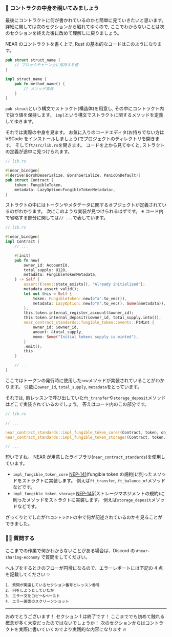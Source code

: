### 👀 コントラクの中身を覗いてみましょう

最後にコントラクトに何が書かれているのかと簡単に見ていきたいと思います。
詳細に関しては次のセクションから触れてゆくので, ここでわからないことは次のセクションを終えた後に改めて理解しに戻りましょう。

NEAR のコントラクトを書く上で, Rust の基本的なコードはこのようになります。

```rust
pub struct struct_name {
	// ブロックチェーン上に保持する値
}

impl struct_name {
    pub fn method_name() {
		// メソッド実装
    }
}
```

`pub struct`という構文でストラクト(構造体)を用意し, その中にコントラクト内で扱う値を保持します。
`impl`という構文でストラクトに関するメソッドを定義してゆきます。

それでは実際の中身を見ます。
お気に入りのコードエディタ(お持ちでない方は VSCode をインストールしましょう)でプロジェクトのディレクトリを開きます。
そして`ft/src/lib.rs`を開きます。
コードを上から見てゆくと, ストラクトの定義が途中に見つけられます。

```rust
// lib.rs

#[near_bindgen]
#[derive(BorshDeserialize, BorshSerialize, PanicOnDefault)]
pub struct Contract {
    token: FungibleToken,
    metadata: LazyOption<FungibleTokenMetadata>,
}
```

ストラクトの中にはトークンやメタデータに関するオブジェクトが定義されているのがわかります。
次にこのような実装が見つけられるはずです。
※ コード内で省略する部分に関しては`// ...`で表しています。

```rust
// lib.rs

#[near_bindgen]
impl Contract {
	// ...

    #[init]
    pub fn new(
        owner_id: AccountId,
        total_supply: U128,
        metadata: FungibleTokenMetadata,
    ) -> Self {
        assert!(!env::state_exists(), "Already initialized");
        metadata.assert_valid();
        let mut this = Self {
            token: FungibleToken::new(b"a".to_vec()),
            metadata: LazyOption::new(b"m".to_vec(), Some(&metadata)),
        };
        this.token.internal_register_account(&owner_id);
        this.token.internal_deposit(&owner_id, total_supply.into());
        near_contract_standards::fungible_token::events::FtMint {
            owner_id: &owner_id,
            amount: &total_supply,
            memo: Some("Initial tokens supply is minted"),
        }
        .emit();
        this
    }

	// ...
}
```

ここではトークンの発行時に使用した`new`メソッドが実装されていることがわかります。
引数に`owner_id`, `total_supply`, `metadata`をとっています。

それでは, 前レッスンで呼び出していた`ft_transfer`や`storage_deposit`メソッドはどこで実装されているのでしょう。
答えはコード内のこの部分です。

```rust
// lib.rs

// ...

near_contract_standards::impl_fungible_token_core!(Contract, token, on_tokens_burned);
near_contract_standards::impl_fungible_token_storage!(Contract, token, on_account_closed);

// ...
```

短いですね。
NEAR が用意したライブラリ(`near_contract_standards`)を使用しています。

- `impl_fungible_token_core`
  [NEP-141](https://nomicon.io/Standards/Tokens/FungibleToken/Core#reference-level-explanation)(fungible token の規約)に則ったメソッドをストラクトに実装します。
  例えば`ft_transfer`, `ft_balance_of`メソッドなどです。
- `impl_fungible_token_storage`
  [NEP-145](https://nomicon.io/Standards/StorageManagement)(ストレージマネジメントの規約)に則ったメソッドをストラクトに実装します。
  例えば`storage_deposit`メソッドなどです。

ざっくりとでしたが`ftコントラクト`の中で何が記述されているのかを見ることができました。

### 🙋‍♂️ 質問する

ここまでの作業で何かわからないことがある場合は、Discord の `#near-sharing-economy` で質問をしてください。

ヘルプをするときのフローが円滑になるので、エラーレポートには下記の 4 点を記載してください ✨

```
1. 質問が関連しているセクション番号とレッスン番号
2. 何をしようとしていたか
3. エラー文をコピー&ペースト
4. エラー画面のスクリーンショット
```

---

おめでとうございます！
セクション 1 は終了です！
ここまででも初めて触れる概念が多く大変だったのではないでしょうか！
次のセクションからはコントラクトを実際に書いていくのでより実践的な内容になります 🔥
